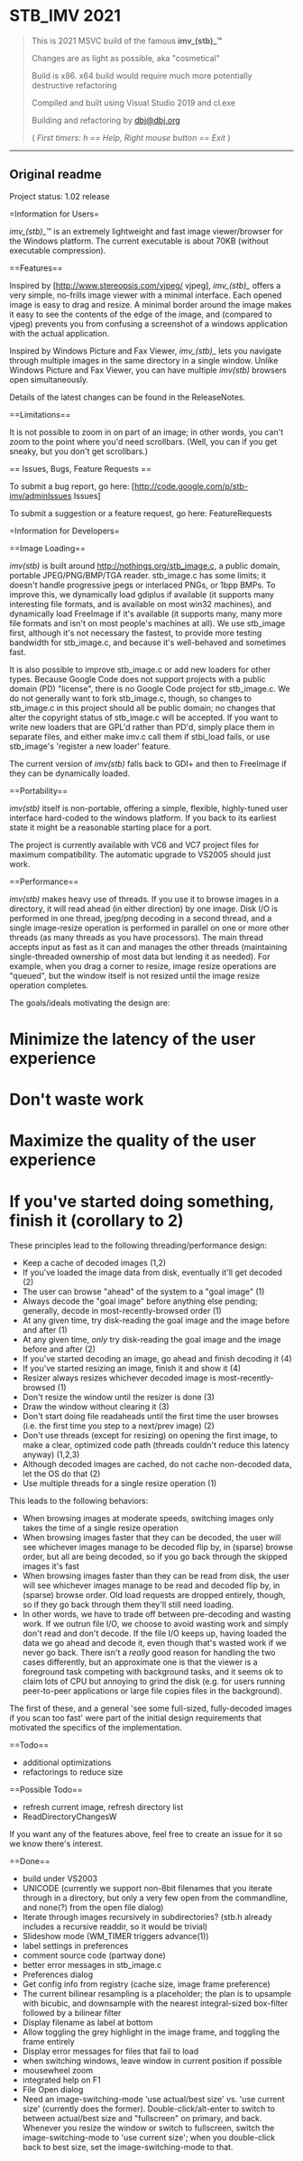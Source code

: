 # STB_IMV 2021

> This is 2021 MSVC build of the famous **imv_(stb)_&trade;**
>
> Changes are as light as possible, aka "cosmetical"
>
> Build is x86. x64 build would require much more potentially destructive  refactoring
>
> Compiled and built using Visual Studio 2019 and cl.exe
>
> Building and refactoring by dbj@dbj.org
>
> ( *First timers: h == Help, Right mouse button == Exit* )
------------------------------------------------------------------------

## Original readme

Project status: 1.02 release

=Information for Users=

*imv_(stb)_*&trade; is an extremely lightweight and fast image viewer/browser for the Windows platform. The current executable is about 70KB (without executable compression).

==Features==

Inspired by [http://www.stereopsis.com/vjpeg/ vjpeg], *imv_(stb)_* offers a very simple, no-frills image viewer with a minimal interface. Each opened image is easy to drag and resize. A minimal border around the image makes it easy to see the contents of the edge of the image, and (compared to vjpeg) prevents you from confusing a screenshot of a windows application with the actual application.

Inspired by Windows Picture and Fax Viewer, *imv_(stb)_* lets you navigate through multiple images in the same directory in a single window. Unlike Windows Picture and Fax Viewer, you can have multiple *imv(stb)* browsers open simultaneously.

Details of the latest changes can be found in the ReleaseNotes.

==Limitations==

It is not possible to zoom in on part of an image; in other words, you can't zoom to the point where you'd need scrollbars. (Well, you can if you get sneaky, but you don't get scrollbars.)

== Issues, Bugs, Feature Requests ==

To submit a bug report, go here: [http://code.google.com/p/stb-imv/adminIssues Issues]

To submit a suggestion or a feature request, go here: FeatureRequests

=Information for Developers=

==Image Loading==

*imv(stb)* is built around http://nothings.org/stb_image.c, a public domain, portable JPEG/PNG/BMP/TGA reader. stb_image.c has some limits; it doesn't handle progressive jpegs or interlaced PNGs, or 1bpp BMPs. To improve this, we dynamically load gdiplus if available (it supports many interesting file formats, and is available on most win32 machines), and dynamically load FreeImage if it's available (it supports many, many more file formats and isn't on most people's machines at all). We use stb_image first, although it's not necessary the fastest, to provide more testing bandwidth for stb_image.c, and because it's well-behaved and sometimes fast.

It is also possible to improve stb_image.c or add new loaders for other types. Because Google Code does not support projects with a public domain (PD) "license", there is no Google Code project for stb_image.c. We do not generally want to fork stb_image.c, though, so changes to stb_image.c in this project should all be public domain; no changes that alter the copyright status of stb_image.c will be accepted. If you want to write new loaders that are GPL'd rather than PD'd, simply place them in separate files, and either make imv.c call them if stbi_load fails, or use stb_image's 'register a new loader' feature.

The current version of *imv(stb)* falls back to GDI+ and then to FreeImage if they can be dynamically loaded.

==Portability==

*imv(stb)* itself is non-portable, offering a simple, flexible, highly-tuned user interface hard-coded to the windows platform. If you back to its earliest state it might be a reasonable starting place for a port.

The project is currently available with VC6 and VC7 project files for maximum compatibility. The automatic upgrade to VS2005 should just work.

==Performance==

*imv(stb)* makes heavy use of threads. If you use it to browse images in a directory, it will read ahead (in either direction) by one image. Disk I/O is performed in one thread, jpeg/png decoding in a second thread, and a single image-resize operation is performed in parallel on one or more other threads (as many threads as you have processors). The main thread accepts input as fast as it can and manages the other threads (maintaining single-threaded ownership of most data but lending it as needed). For example, when you drag a corner to resize, image resize operations are "queued", but the window itself is not resized until the image resize operation completes.

The goals/ideals motivating the design are:
  # Minimize the latency of the user experience
  # Don't waste work
  # Maximize the quality of the user experience
  # If you've started doing something, finish it (corollary to 2)

These principles lead to the following threading/performance design:
  * Keep a cache of decoded images (1,2)
  * If you've loaded the image data from disk, eventually it'll get decoded (2)
  * The user can browse "ahead" of the system to a "goal image" (1)
  * Always decode the "goal image" before anything else pending; generally, decode in most-recently-browsed order (1)
  * At any given time, try disk-reading the goal image and the image before and after (1)
  * At any given time, _only_ try disk-reading the goal image and the image before and after (2)
  * If you've started decoding an image, go ahead and finish decoding it (4)
  * If you've started resizing an image, finish it and show it (4)
  * Resizer always resizes whichever decoded image is most-recently-browsed (1)
  * Don't resize the window until the resizer is done (3)
  * Draw the window without clearing it (3)
  * Don't start doing file readaheads until the first time the user browses (i.e. the first time you step to a next/prev image) (2)
  * Don't use threads (except for resizing) on opening the first image, to make a clear, optimized code path (threads couldn't reduce this latency anyway) (1,2,3)
  * Although decoded images are cached, do not cache non-decoded data, let the OS do that (2)
  * Use multiple threads for a single resize operation (1)

This leads to the following behaviors:
  * When browsing images at moderate speeds, switching images only takes the time of a single resize operation
  * When browsing images faster that they can be decoded, the user will see whichever images manage to be decoded flip by, in (sparse) browse order, but all are being decoded, so if you go back through the skipped images it's fast
  * When browsing images faster than they can be read from disk, the user will see whichever images manage to be read and decoded flip by, in (sparse) browse order. Old load requests are dropped entirely, though, so if they go back through them they'll still need loading.
  * In other words, we have to trade off between pre-decoding and wasting work. If we outrun file I/O, we choose to avoid wasting work and simply don't read and don't decode. If the file I/O keeps up, having loaded the data we go ahead and decode it, even though that's wasted work if we never go back. There isn't a _really_ good reason for handling the two cases differently, but an approximate one is that the viewer is a foreground task competing with background tasks, and it seems ok to claim lots of CPU but annoying to grind the disk (e.g. for users running peer-to-peer applications  or large file copies files in the background).

The first of these, and a general 'see some full-sized, fully-decoded images if you scan too fast' were part of the initial design requirements that motivated the specifics of the implementation.

==Todo==
  * additional optimizations
  * refactorings to reduce size

==Possible Todo==
  * refresh current image, refresh directory list
  * ReadDirectoryChangesW

If you want any of the features above, feel free to create an issue for it so we know there's interest.

==Done==
  * build under VS2003
  * UNICODE (currently we support non-8bit filenames that you iterate through in a directory, but only a very few open from the commandline, and none(?) from the open file dialog)
  * Iterate through images recursively in subdirectories? (stb.h already includes a recursive readdir, so it would be trivial)
  * Slideshow mode (WM_TIMER triggers advance(1))
  * label settings in preferences
  * comment source code (partway done)
  * better error messages in stb_image.c
  * Preferences dialog
  * Get config info from registry (cache size, image frame preference)
  * The current bilinear resampling is a placeholder; the plan is to upsample with bicubic, and downsample with the nearest integral-sized box-filter followed by a bilinear filter
  * Display filename as label at bottom
  * Allow toggling the grey highlight in the image frame, and toggling the frame entirely
  * Display error messages for files that fail to load
  * when switching windows, leave window in current position if possible
  * mousewheel zoom
  * integrated help on F1
  * File Open dialog
  * Need an image-switching-mode 'use actual/best size' vs. 'use current size' (currently does the former). Double-click/alt-enter to switch to between actual/best size and "fullscreen" on primary, and back. Whenever you resize the window or switch to fullscreen, switch the image-switching-mode to 'use current size'; when you double-click back to best size, set the image-switching-mode to that.
